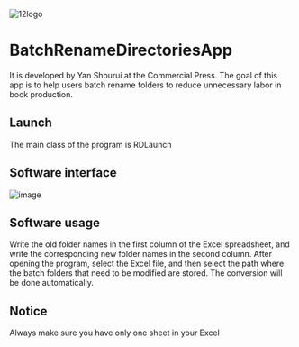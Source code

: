 ![12logo](https://github.com/YanShourui/BatchRenameDirectoriesApp/assets/67742938/81be3180-174d-4735-93fe-8b695545470f)

# BatchRenameDirectoriesApp

It is developed by Yan Shourui at the Commercial Press. The goal of this app is to help users batch rename folders to reduce unnecessary labor in book production.

## Launch
The main class of the program is RDLaunch
## Software interface
![image](https://github.com/YanShourui/BatchRenameDirectoriesApp/assets/67742938/c47369d5-4c5e-429c-b924-c9df4dd0457e)
## Software usage
Write the old folder names in the first column of the Excel spreadsheet, and write the corresponding new folder names in the second column.
After opening the program, select the Excel file, and then select the path where the batch folders that need to be modified are stored. The conversion will be done automatically.

## Notice
Always make sure you have only one sheet in your Excel
